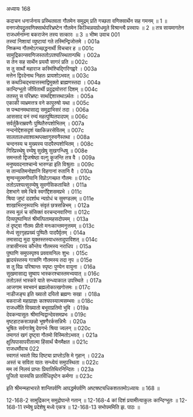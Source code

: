 अध्यायः 168

कदाचन धनार्जनाय प्रस्थितवता गौतमेन समुद्रम् प्रति गच्छता वणिक्सार्थेन सह गमनम् ॥ 1 ॥ वनगजोपद्रुतवणिक्सार्थपरिभ्रष्टेन गौतमेन किञ्चिन्नयग्रोधमूले विश्रान्त्यै प्रस्वापः ॥ 2 ॥ तत्र सायमागतेन राजधर्मनाम्ना बकराजेन तस्य सत्कारः ॥ 3 ॥
भीष्म उवाच 	001  
तस्यां निशायां व्युष्टायां गते तस्मिन्द्विजोत्तमे ।	001a  
निष्क्रम्य गौतमोऽगच्छद्धनार्थी विचचार ह ॥	001c  
सामुद्रिकान्सवणिजस्ततोऽपश्यत्स्थितान्पथि ।	002a  
स तेन सह सार्थेन प्रययौ सागरं प्रति ॥	002c  
स तु सार्थो महाराज कस्मिंश्चिद्गिरिगह्वरे ।	003a  
मत्तेन द्विरदेनाथ निहतः प्रायशोऽभवत् ॥	003c  
स कथञ्चिद्भयात्तस्माद्विमुक्तो ब्राह्मणस्तदा ।	004a  
कान्दिग्भूतो जीवितार्थी प्रदुद्रावोत्तरां दिशम् ॥	004c  
ततस्तु स परिभ्रष्टः सार्थाद्देशात्तथाऽर्थतः ।	005a  
एकाकी व्यभ्रमत्तत्र वने कापुरुषो यथा ॥	005c  
स पन्थानमथासाद्य समुद्राभिसरं तदा ।	006a  
आससाद वनं रम्यं महत्पुष्पितपादपम् ॥	006c  
सर्वर्तुकैराम्रवणैः पुष्पितैरुपशोभितम् ।	007a  
नन्दनोद्देशसदृशं यक्षकिन्नरसेवितम् ॥	007c  
सालतालधवाश्वत्थप्लक्षागुरुवनैस्तथा ।	008a  
चन्दनस्य च मुख्यस्य पादपैरुपशोभितम् ।	008c  
गिरिप्रस्थेषु रम्येषु सुखेषु सुखगन्धिषु ॥	008e  
समन्ततो द्विजश्रेष्ठा वल्गु कूजन्ति तत्र वै ।	009a  
मनुष्यवदनाश्चान्ये भारुण्डा इति विश्रुताः ॥	009c  
स तान्यतिमनोज्ञानि विहगानां रुतानि वै ।	010a  
शृण्वन्सुरमणीयानि विप्रोऽगच्छत गौतमः ॥	010c  
ततोऽपश्यत्सुरम्येषु सुवर्णसिकताचिते ।	011a  
देशभागे समे चित्रे स्वर्गोद्देशसमप्रभे ।	011c  
श्रिया जुष्टं ददर्शाथ न्यग्रोधं च सुमण्डलम् ॥	011e  
शाखाभिरनुरूपाभिः संवृतं छत्रसन्निभम् ।	012a  
तस्य मूलं च संसिक्तं वरचन्दनवारिणा ॥	012c  
दिव्यपुष्पान्वितं श्रीमत्पितामहसदोपमम् ।	013a  
तं दृष्ट्वा गौतमः प्रीतो मनःकान्तमनुत्तमम् ॥	013c  
मेध्यं सुरगृहप्रख्यं पुष्पितैः पादपैर्वृतम् ।	014a  
तमासाद्य मुदा युक्तस्तस्याधस्तादुपाविशत् ॥	014c  
तत्रासीनस्य कौन्तेय गौतमस्य नराधिप ।	015a  
पुष्पाणि समुपस्पृश्य प्रववावनिलः शुभः ।	015c  
ह्लादयंस्तस्य गात्राणि गौतमस्य तदा नृप ॥	015e  
स तु विप्रः परिश्रान्तः स्पृष्टः पुण्येन वायुना ।	016a  
सुखमासाद्य सुष्वाप भास्करश्चास्तमभ्ययात् ॥	016c  
ततोऽस्तं भास्करे याते सन्ध्याकाल उपस्थिते ।	017a  
आजगाम स्वभवनं ब्रह्मलोकात्खगोत्तमः ॥	017c  
नाडीजङ्घ इति ख्यातो दयितो ब्रह्मणः सखा ।	018a  
बकराजो महाप्राज्ञः काश्यपस्यात्मसम्भवः ॥	018c  
राजधर्मेति विख्यातो बभूवाप्रतिमो भुवि ।	019a  
देवकन्यासुतः श्रीमान्विद्वान्देवसमप्रभः ॥	019c  
मृष्टहाटकसञ्छन्नो भूषणैरर्कसन्निभैः ।	020a  
भूषितः सर्वगात्रेषु देवगर्भः श्रिया ज्वलन् ॥	020c  
तमागतं खगं दृष्ट्वा गौतमो विस्मितोऽभवत् ।	021a  
क्षुत्पिपासापरीतात्मा हिंसार्थं चैनमैक्षत ॥	021c  
राजधर्मोवाच 	022  
स्वागतं भवतो विप्र दिष्ट्या प्राप्तोऽसि मे गृहान् ।	022a  
अस्तं च सविता यातः सन्ध्येयं समुपस्थिता ॥	022c  
मम त्वं निलयं प्राप्तः प्रियातिथिरनिन्दितः ।	023a  
पूजितो यास्यसि प्रातर्विधिदृष्टेन कर्मणा ॥ 	023c  

इति श्रीमन्महाभारते शान्तिपर्वणि आपद्धर्मपर्वणि अष्टषष्ट्यधिकशततमोऽध्यायः ॥ 168 ॥

12-168-2 सामुद्रिकान् समुद्रोपान्ते गतान् ॥ 12-168-4 कां दिशं प्रयामीत्याकुलः कान्दिग्भूतः ॥ 12-168-11 रम्येषु प्रदेशेषु मध्ये एकत्र ॥ 12-168-13 सभोपममिति झ. पाठः ॥

